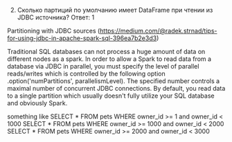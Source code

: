 2. Сколько партиций по умолчанию имеет DataFrame при чтении из JDBC источника? 
Ответ: 1

Partitioning with JDBC sources (https://medium.com/@radek.strnad/tips-for-using-jdbc-in-apache-spark-sql-396ea7b2e3d3)

Traditional SQL databases can not process a huge amount of data on different nodes as a spark. In order to allow a
Spark to read data from a database via JDBC in parallel, you must specify the level of parallel reads/writes which is
controlled by the following option .option('numPartitions', parallelismLevel). The specified number controls a maximal
number of concurrent JDBC connections. By default, you read data to a single partition which usually doesn't fully
utilize your SQL database and obviously Spark.

something like
SELECT * FROM pets WHERE owner_id >= 1 and owner_id < 1000
SELECT * FROM pets WHERE owner_id >= 1000 and owner_id < 2000
SELECT * FROM pets WHERE owner_id >= 2000 and owner_id < 3000

